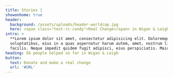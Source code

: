 ```yaml
---
title: Stories |
showonhome: true
header:
  background: /assets/uploads/header-worldcap.jpg
  hero: <span class="text-rc-candy">Real Change</span> in Wigan & Leigh **Stories**
intro: >
  **Lorem ipsum dolor sit amet, consectetur adipisicing elit. Doloremque laborum
  voluptatibus, eius in a quas aspernatur harum autem, amet, nostrum libero
  facilis. Neque impedit quidem fugit adipisci, eius perspiciatis. Maiores?**
heading: 56 people helped so far in Wigan & Leigh
button:
  text: Donate and make a real change
  url: '#URL'
---
```


